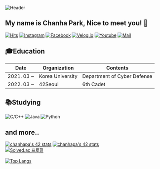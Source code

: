 ![Header](https://capsule-render.vercel.app/api?type=waving&color=timeGradient&height=200&text=H3LLO!&animation=fadeIn&fontColor=FFFFFF&fontAlign=80&fontAlignY=40)
## My name is Chanha Park, Nice to meet you! 👋
[![Hits](https://hits.seeyoufarm.com/api/count/incr/badge.svg?url=https%3A%2F%2Fgithub.com%2FH3LLO-kr&count_bg=%23EB4C4C&title_bg=%23171717&icon=github.svg&icon_color=%23E7E7E7&title=VISIT&edge_flat=false)](https://hits.seeyoufarm.com)
[![Instagram](https://img.shields.io/badge/instagram-BA189A?style=flat-square&logo=Instagram&logoColor=white&link=https://www.instagram.com/h3llo_chanhaaa/)](https://www.instagram.com/h3llo_chanhaaa/)
[![Facebook](https://img.shields.io/badge/Facebook-1068E8?style=flat-square&logo=facebook&logoColor=white&link=https://www.facebook.com/H3LLOkr/)](https://www.facebook.com/H3LLOkr/)
[![Velog.io](https://img.shields.io/badge/velog.io-25C185?style=flat-square&logo=velog&logoColor=white&link=https://velog.io/@h3llo-kr)](https://velog.io/@h3llo-kr)
[![Youtube](https://img.shields.io/badge/Youtube-FB0006?style=flat-square&logo=youtube&logoColor=white&link=https://www.youtube.com/channel/UCmOdl8kB1b7oybjWa8nyXzw)](https://www.youtube.com/channel/UCmOdl8kB1b7oybjWa8nyXzw)
[![Mail](https://img.shields.io/badge/Mail-d14836?style=flat-square&logo=Gmail&logoColor=white&link=mailto:qkrcksgk02@korea.ac.kr)](mailto:qkrcksgk02@korea.ac.kr)
## 🎓Education

|**Date**|**Organization**|**Contents**|
|-|-|-|
|2021. 03 ~ |Korea University|Department of Cyber Defense|
|2022. 03 ~ |42Seoul|6th Cadet|

## 📚Studying

![C/C++](https://img.shields.io/badge/C/C++-0D6AC1?style=flat-square&logo=cplusplus&logoColor=white)
![Java](https://img.shields.io/badge/Java-3B607E?style=flat-square&logo=java&logoColor=white)
![Python](https://img.shields.io/badge/Python-295784?style=flat-square&logo=python&logoColor=white)

## and more..
[![chanhapa's 42 stats](https://badge42.vercel.app/api/v2/cl1uh4k4d006809lagsd9pqks/stats?cursusId=21&coalitionId=86)](https://github.com/JaeSeoKim/badge42)
[![chanhapa's 42 stats](https://badge42.vercel.app/api/v2/cl1uh4k4d006809lagsd9pqks/stats?cursusId=9&coalitionId=piscine)](https://github.com/JaeSeoKim/badge42)
<br>
[![Solved.ac
프로필](http://mazassumnida.wtf/api/v2/generate_badge?boj=qkrcksgk02)](https://solved.ac/qkrcksgk02)\
<br>
[![Top Langs](https://github-readme-stats.vercel.app/api/top-langs/?username=H3LLO-kr)](https://github.com/H3LLO-kr/github-readme-stats)
